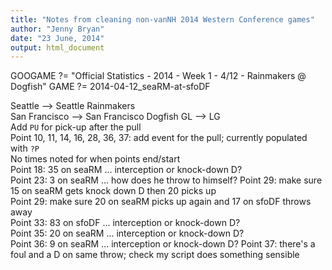 ```yaml
---
title: "Notes from cleaning non-vanNH 2014 Western Conference games"
author: "Jenny Bryan"
date: "23 June, 2014"
output: html_document
---
```

GOOGAME ?= "Official Statistics - 2014 - Week 1 - 4/12 - Rainmakers @ Dogfish"
GAME ?= 2014-04-12_seaRM-at-sfoDF

Seattle --> Seattle Rainmakers  
San Francisco --> San Francisco Dogfish 
GL --> LG  
Add `PU` for pick-up after the pull  
Point 10, 11, 14, 16, 28, 36, 37: add event for the pull; currently populated with `?P`  
No times noted for when points end/start  
Point 18: 35 on seaRM ... interception or knock-down D?  
Point 23: 3 on seaRM ... how does he throw to himself?
Point 29: make sure 15 on seaRM gets knock down D then 20 picks up   
Point 29: make sure 20 on seaRM picks up again and 17 on sfoDF throws away  
Point 33: 83 on sfoDF ... interception or knock-down D?  
Point 35: 20 on seaRM ... interception or knock-down D?  
Point 36: 9 on seaRM ... interception or knock-down D?
Point 37: there's a foul and a D on same throw; check my script does something sensible  
